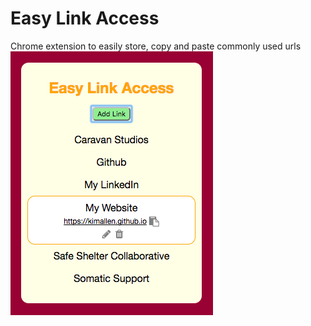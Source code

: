 # Easy Link Access
Chrome extension to easily store, copy and paste commonly used urls
![Screenshot of extension](/imgs/easylink.png)